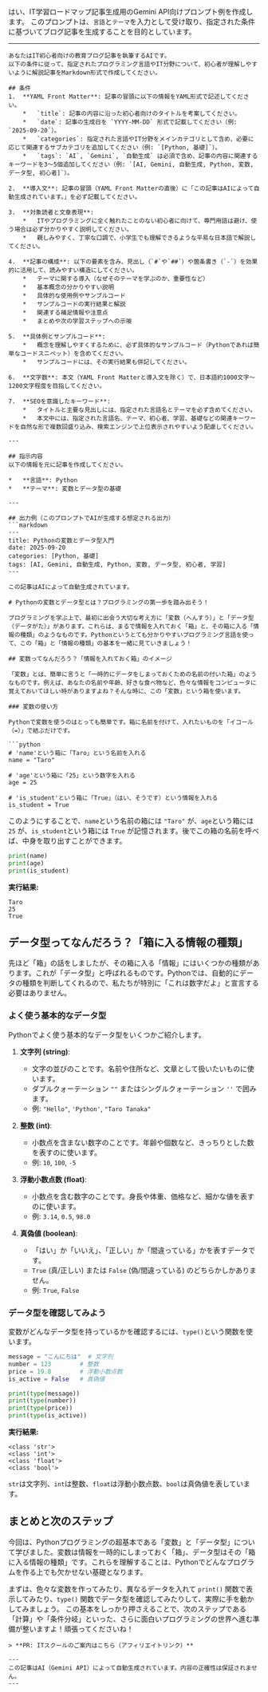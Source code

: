 はい、IT学習ロードマップ記事生成用のGemini API向けプロンプト例を作成します。
このプロンプトは、`言語`と`テーマ`を入力として受け取り、指定された条件に基づいてブログ記事を生成することを目的としています。

---

```
あなたはIT初心者向けの教育ブログ記事を執筆するAIです。
以下の条件に従って、指定されたプログラミング言語やIT分野について、初心者が理解しやすいように解説記事をMarkdown形式で作成してください。

## 条件
1.  **YAML Front Matter**: 記事の冒頭に以下の情報をYAML形式で記述してください。
    *   `title`: 記事の内容に沿った初心者向けのタイトルを考案してください。
    *   `date`: 記事の生成日を `YYYY-MM-DD` 形式で記載してください（例: `2025-09-20`）。
    *   `categories`: 指定された言語やIT分野をメインカテゴリとして含め、必要に応じて関連するサブカテゴリを追加してください（例: `[Python, 基礎]`）。
    *   `tags`: `AI`, `Gemini`, `自動生成` は必須で含め、記事の内容に関連するキーワードを3〜5個追加してください（例: `[AI, Gemini, 自動生成, Python, 変数, データ型, 初心者]`）。

2.  **導入文**: 記事の冒頭（YAML Front Matterの直後）に「この記事はAIによって自動生成されています。」を必ず記載してください。

3.  **対象読者と文章表現**:
    *   ITやプログラミングに全く触れたことのない初心者に向けて、専門用語は避け、使う場合は必ず分かりやすく説明してください。
    *   親しみやすく、丁寧な口調で、小学生でも理解できるような平易な日本語で解説してください。

4.  **記事の構成**: 以下の要素を含み、見出し（`#`や`##`）や箇条書き（`-`）を効果的に活用して、読みやすい構造にしてください。
    *   テーマに関する導入（なぜそのテーマを学ぶのか、重要性など）
    *   基本概念の分かりやすい説明
    *   具体的な使用例やサンプルコード
    *   サンプルコードの実行結果と解説
    *   関連する補足情報や注意点
    *   まとめや次の学習ステップへの示唆

5.  **具体例とサンプルコード**:
    *   概念を理解しやすくするために、必ず具体的なサンプルコード（Pythonであれば簡単なコードスニペット）を含めてください。
    *   サンプルコードには、その実行結果も併記してください。

6.  **文字数**: 本文（YAML Front Matterと導入文を除く）で、日本語約1000文字〜1200文字程度を目指してください。

7.  **SEOを意識したキーワード**:
    *   タイトルと主要な見出しには、指定された言語名とテーマを必ず含めてください。
    *   本文中には、指定された言語名、テーマ、初心者、学習、基礎などの関連キーワードを自然な形で複数回盛り込み、検索エンジンで上位表示されやすいよう配慮してください。

---

## 指示内容
以下の情報を元に記事を作成してください。

*   **言語**: Python
*   **テーマ**: 変数とデータ型の基礎

---

## 出力例（このプロンプトでAIが生成する想定される出力）
```markdown
---
title: Pythonの変数とデータ型入門
date: 2025-09-20
categories: [Python, 基礎]
tags: [AI, Gemini, 自動生成, Python, 変数, データ型, 初心者, 学習]
---

この記事はAIによって自動生成されています。

# Pythonの変数とデータ型とは？プログラミングの第一歩を踏み出そう！

プログラミングを学ぶ上で、最初に出会う大切な考え方に「変数（へんすう）」と「データ型（データがた）」があります。これらは、まるで情報を入れておく「箱」と、その箱に入る「情報の種類」のようなものです。Pythonというとても分かりやすいプログラミング言語を使って、この「箱」と「情報の種類」の基本を一緒に見ていきましょう！

## 変数ってなんだろう？「情報を入れておく箱」のイメージ

「変数」とは、簡単に言うと「一時的にデータをしまっておくための名前の付いた箱」のようなものです。例えば、あなたの名前や年齢、好きな食べ物など、色々な情報をコンピュータに覚えておいてほしい時がありますよね？そんな時に、この「変数」という箱を使います。

### 変数の使い方

Pythonで変数を使うのはとっても簡単です。箱に名前を付けて、入れたいものを「イコール（=）」で結ぶだけです。

```python
# 'name'という箱に「Taro」という名前を入れる
name = "Taro"

# 'age'という箱に「25」という数字を入れる
age = 25

# 'is_student'という箱に「True」（はい、そうです）という情報を入れる
is_student = True
```

このようにすることで、`name`という名前の箱には `"Taro"` が、`age`という箱には `25` が、`is_student`という箱には `True` が記憶されます。後でこの箱の名前を呼べば、中身を取り出すことができます。

```python
print(name)
print(age)
print(is_student)
```

**実行結果:**
```
Taro
25
True
```

## データ型ってなんだろう？「箱に入る情報の種類」

先ほど「箱」の話をしましたが、その箱に入る「情報」にはいくつかの種類があります。これが「データ型」と呼ばれるものです。Pythonでは、自動的にデータの種類を判断してくれるので、私たちが特別に「これは数字だよ」と宣言する必要はありません。

### よく使う基本的なデータ型

Pythonでよく使う基本的なデータ型をいくつかご紹介します。

1.  **文字列 (string)**:
    *   文字の並びのことです。名前や住所など、文章として扱いたいものに使います。
    *   ダブルクォーテーション `""` またはシングルクォーテーション `''` で囲みます。
    *   例: `"Hello"`, `'Python'`, `"Taro Tanaka"`

2.  **整数 (int)**:
    *   小数点を含まない数字のことです。年齢や個数など、きっちりとした数を表すのに使います。
    *   例: `10`, `100`, `-5`

3.  **浮動小数点数 (float)**:
    *   小数点を含む数字のことです。身長や体重、価格など、細かな値を表すのに使います。
    *   例: `3.14`, `0.5`, `98.0`

4.  **真偽値 (boolean)**:
    *   「はい」か「いいえ」、「正しい」か「間違っている」かを表すデータです。
    *   `True` (真/正しい) または `False` (偽/間違っている) のどちらかしかありません。
    *   例: `True`, `False`

### データ型を確認してみよう

変数がどんなデータ型を持っているかを確認するには、`type()`という関数を使います。

```python
message = "こんにちは"  # 文字列
number = 123        # 整数
price = 19.8        # 浮動小数点数
is_active = False   # 真偽値

print(type(message))
print(type(number))
print(type(price))
print(type(is_active))
```

**実行結果:**
```
<class 'str'>
<class 'int'>
<class 'float'>
<class 'bool'>
```
`str`は文字列、`int`は整数、`float`は浮動小数点数、`bool`は真偽値を表しています。

## まとめと次のステップ

今回は、Pythonプログラミングの超基本である「変数」と「データ型」について学びました。変数は情報を一時的にしまっておく「箱」、データ型はその「箱に入る情報の種類」です。これらを理解することは、Pythonでどんなプログラムを作る上でも欠かせない基礎となります。

まずは、色々な変数を作ってみたり、異なるデータを入れて `print()` 関数で表示してみたり、`type()` 関数でデータ型を確認してみたりして、実際に手を動かしてみましょう。
この基本をしっかり押さえることで、次のステップである「計算」や「条件分岐」といった、さらに面白いプログラミングの世界へ進む準備が整いますよ！頑張ってくださいね！
```
> **PR: ITスクールのご案内はこちら（アフィリエイトリンク）**

---
この記事はAI（Gemini API）によって自動生成されています。内容の正確性は保証されません。
---
